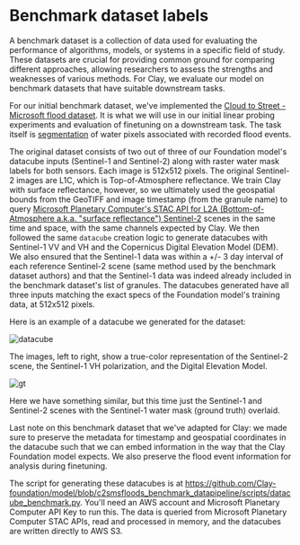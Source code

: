 # Benchmark dataset labels

A benchmark dataset is a collection of data used for evaluating the performance
of algorithms, models, or systems in a specific field of study. These datasets
are crucial for providing common ground for comparing different approaches,
allowing researchers to assess the strengths and weaknesses of various methods.
For Clay, we evaluate our model on benchmark datasets that have suitable downstream
tasks.

For our initial benchmark dataset, we've implemented the
[Cloud to Street - Microsoft flood dataset](https://beta.source.coop/repositories/c2sms/c2smsfloods/description).
It is what we will use in our initial linear probing experiments and
evaluation of finetuning on a downstream task. The task itself is
[segmentation](https://paperswithcode.com/task/semantic-segmentation) of water
pixels associated with recorded flood events.

The original dataset consists of two out of three of our Foundation model's datacube inputs
(Sentinel-1 and Sentinel-2) along with raster water mask labels for both
sensors. Each image is 512x512 pixels. The
original Sentinel-2 images are L1C, which is Top-of-Atmosphere reflectance. We train
Clay with surface reflectance, however, so we ultimately used the geospatial bounds
from the GeoTIFF and image timestamp (from the granule name) to query
[Microsoft Planetary Computer's STAC API for L2A (Bottom-of-Atmosphere a.k.a. "surface reflectance") Sentinel-2](https://planetarycomputer.microsoft.com/dataset/sentinel-2-l2a)
scenes in the same time and space, with the same channels expected by Clay. We
then followed the same `datacube` creation logic to generate datacubes with
Sentinel-1 VV and VH and the Copernicus Digital Elevation Model (DEM). We also
ensured that the Sentinel-1 data was within a +/- 3 day interval of each
reference Sentinel-2 scene (same method used by the benchmark dataset authors)
and that the Sentinel-1 data was indeed already included in the benchmark
dataset's list of granules. The datacubes generated have all three inputs
matching the exact specs of the Foundation model's training data, at 512x512
pixels.

Here is an example of a datacube we generated for the dataset:

![datacube](https://github.com/Clay-foundation/model/assets/23487320/94dffcf5-4075-4c17-ac96-01c11bcb299b)

The images, left to right, show a true-color representation of the Sentinel-2
scene, the Sentinel-1 VH polarization, and the Digital Elevation Model.

![gt](https://github.com/Clay-foundation/model/assets/23487320/4ac92af7-6931-4249-a920-7d29453b9b31)

Here we have something similar, but this time just the Sentinel-1 and
Sentinel-2 scenes with the Sentinel-1 water mask (ground truth) overlaid.

Last note on this benchmark dataset that we've adapted for Clay: we made sure
to preserve the metadata for timestamp and geospatial coordinates in the
datacube such that we can embed information in the way that the Clay Foundation
model expects. We also preserve the flood event information for analysis
during finetuning.

The script for generating these datacubes is at
https://github.com/Clay-foundation/model/blob/c2smsfloods_benchmark_datapipeline/scripts/datacube_benchmark.py.
You'll need an AWS account and Microsoft Planetary Computer API Key to run
this. The data is queried from Microsoft Planetary Computer STAC APIs, read and
processed in memory, and the datacubes are written directly to AWS S3.

